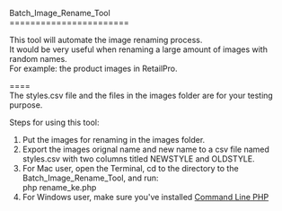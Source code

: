 Batch_Image_Rename_Tool<br />
=======================<br />

This tool will automate the image renaming process. <br />
It would be very useful when renaming a large amount of images with random names.<br />
For example: the product images in RetailPro.<br />

====<br />
The styles.csv file and the files in the images folder are for your testing purpose.<br />

Steps for using this tool:<br />
1) Put the images for renaming in the images folder.<br />
2) Export the images orignal name and new name to a csv file named styles.csv with two columns titled NEWSTYLE and OLDSTYLE.<br />
3) For Mac user, open the Terminal, cd to the directory to the Batch_Image_Rename_Tool, and run:<br />
php rename_ke.php
4) For Windows user, make sure you've installed <a href="http://php.net/manual/en/install.windows.commandline.php">Command Line PHP</a>


